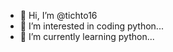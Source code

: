 - 👋 Hi, I’m @tichto16
- 👀 I’m interested in coding python...
- 🌱 I’m currently learning  python...

<!---
tichto16/tichto16 is a ✨ special ✨ repository because its `README.md` (this file) appears on your GitHub profile.
You can click the Preview link to take a look at your changes.
--->
